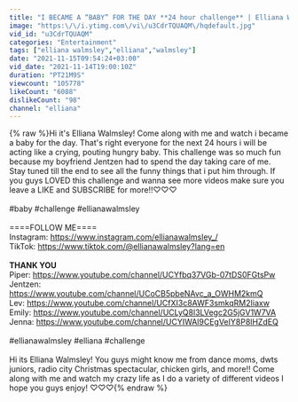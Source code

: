 ```yaml
---
title: "I BECAME A “BABY” FOR THE DAY **24 hour challenge** | Elliana Walmsley"
image: "https:\/\/i.ytimg.com\/vi\/u3CdrTQUAQM\/hqdefault.jpg"
vid_id: "u3CdrTQUAQM"
categories: "Entertainment"
tags: ["elliana walmsley","elliana","walmsley"]
date: "2021-11-15T09:54:24+03:00"
vid_date: "2021-11-14T19:00:10Z"
duration: "PT21M9S"
viewcount: "105778"
likeCount: "6088"
dislikeCount: "98"
channel: "elliana"
---
```

{% raw %}Hi it's Elliana Walmsley! Come along with me and watch i became a baby for the day. That's right everyone for the next 24 hours i will be acting like a crying, pouting hungry baby. This challenge was so much fun because my boyfriend Jentzen had to spend the day taking care of me. Stay tuned till the end to see all the funny things that i put him through. If you guys LOVED this challenge and wanna see more videos make sure you leave a LIKE and SUBSCRIBE for more!!♡♡♡<br /><br />#baby #challenge #ellianawalmsley<br /><br />====FOLLOW ME====<br />Instagram: <a rel="nofollow" target="blank" href="https://www.instagram.com/ellianawalmsley_/">https://www.instagram.com/ellianawalmsley_/</a><br />TikTok: <a rel="nofollow" target="blank" href="https://www.tiktok.com/@ellianawalmsley?lang=en">https://www.tiktok.com/@ellianawalmsley?lang=en</a><br /><br />******THANK YOU******<br />Piper: <a rel="nofollow" target="blank" href="https://www.youtube.com/channel/UCYfbq37VGb-07tDS0FGtsPw">https://www.youtube.com/channel/UCYfbq37VGb-07tDS0FGtsPw</a><br />Jentzen: <a rel="nofollow" target="blank" href="https://www.youtube.com/channel/UCoCB5pbeNAvc_a_OWHM2kmQ">https://www.youtube.com/channel/UCoCB5pbeNAvc_a_OWHM2kmQ</a><br />Lev: <a rel="nofollow" target="blank" href="https://www.youtube.com/channel/UCfXI3c8AWF3smkqRM2Iiaxw">https://www.youtube.com/channel/UCfXI3c8AWF3smkqRM2Iiaxw</a><br />Emily: <a rel="nofollow" target="blank" href="https://www.youtube.com/channel/UCLyQ8l3LVegc2G5jGV1W7VA">https://www.youtube.com/channel/UCLyQ8l3LVegc2G5jGV1W7VA</a><br />Jenna: <a rel="nofollow" target="blank" href="https://www.youtube.com/channel/UCYIWAl9CEgVeIY8P8lHZdEQ">https://www.youtube.com/channel/UCYIWAl9CEgVeIY8P8lHZdEQ</a><br /><br />#ellianawalmsley #elliana #challenge<br /><br />Hi its Elliana Walmsley! You guys might know me from dance moms, dwts juniors, radio city Christmas spectacular, chicken girls, and more!! Come along with me and watch my crazy life as I do a variety of different videos I hope you guys enjoy! ♡♡♡{% endraw %}
